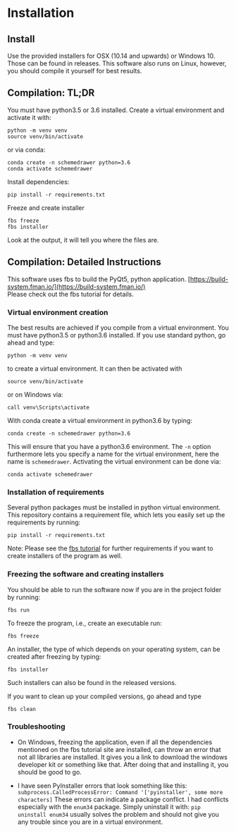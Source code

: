 # Installation

## Install
Use the provided installers for OSX (10.14 and upwards) or 
Windows 10. Those can be found in releases. This software also 
runs on Linux, however, you should compile it yourself for best 
results.


## Compilation: TL;DR

You must have python3.5 or 3.6 installed. Create a virtual environment and activate it with:

	python -m venv venv
	source venv/bin/activate

or via conda:

	conda create -n schemedrawer python=3.6
	conda activate schemedrawer

Install dependencies:

	pip install -r requirements.txt

Freeze and create installer

	fbs freeze
	fbs installer

Look at the output, it will tell you where the files are.


## Compilation: Detailed Instructions

This software uses fbs to build the PyQt5, python application.
[https://build-system.fman.io/](https://build-system.fman.io/)  
Please check out the fbs tutorial for details. 

### Virtual environment creation

The best results are achieved if you compile from a virtual environment. You must have python3.5 or python3.6 installed. If you use standard python, go ahead and type:

	python -m venv venv

to create a virtual environment. It can then be activated with 

	source venv/bin/activate

or on Windows via:
	
	call venv\Scripts\activate

With conda create a virtual environment in python3.6 by typing:

	conda create -n schemedrawer python=3.6

This will ensure that you have a python3.6 environment. The `-n` option furthermore lets you specify a name for the virtual environment, here the name is `schemedrawer`. Activating the virtual environment can be done via:

	conda activate schemedrawer

### Installation of requirements

Several python packages must be installed in python virtual environment. This repository contains a requirement file, which lets you easily set up the requirements by running:

    pip install -r requirements.txt

Note: Please see the [fbs tutorial](https://github.com/mherrmann/fbs-tutorial) for further requirements if you want to create installers of the program as well.

### Freezing the software and creating installers
  
You should be able to run the software now if you are in the project folder by running:

    fbs run

To freeze the program, i.e., create an executable run:

    fbs freeze

An installer, the type of which depends on your operating system, can be created after freezing by typing:

    fbs installer

Such installers can also be found in the released versions. 

If you want to clean up your compiled versions, go ahead and type 

	fbs clean

### Troubleshooting

 * On Windows, freezing the application, even if all the dependencies mentioned on the fbs tutorial site are installed, can throw an error that not all libraries are installed. It gives you a link to download the windows developer kit or something like that. After doing that and installing it, you should be good to go.

 * I have seen PyInstaller errors that look something like this: `subprocess.CalledProcessError: Command '['pyinstaller', some more characters]` These errors can indicate a package conflict. I had conflicts especially with the `enum34` package. Simply uninstall it with: `pip uninstall enum34` usually solves the problem and should not give you any trouble since you are in a virtual environment.


